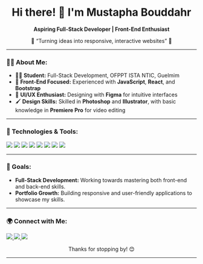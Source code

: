 <h1 align="center">Hi there! 👋 I'm Mustapha Bouddahr</h1>

<p align="center">
  <b>Aspiring Full-Stack Developer | Front-End Enthusiast</b>
</p>

<p align="center">
  🌟 “Turning ideas into responsive, interactive websites” 🌟
</p>

---

### 👨‍💻 About Me:
- 🧑‍🎓 **Student:** Full-Stack Development, OFPPT ISTA NTIC, Guelmim
- 🚀 **Front-End Focused:** Experienced with **JavaScript**, **React**, and **Bootstrap**
- 🎨 **UI/UX Enthusiast:** Designing with **Figma** for intuitive interfaces
- 🖌️ **Design Skills:** Skilled in **Photoshop** and **Illustrator**, with basic knowledge in **Premiere Pro** for video editing

---

### 🔧 Technologies & Tools:
<p>
  <img src="https://img.shields.io/badge/Code-JavaScript-informational?style=flat&logo=javascript&color=F0DB4F" />
  <img src="https://img.shields.io/badge/Library-React-blue?style=flat&logo=react&color=61DAFB" />
  <img src="https://img.shields.io/badge/Framework-Bootstrap-purple?style=flat&logo=bootstrap&color=563D7C" />
  <img src="https://img.shields.io/badge/Design-Figma-ff69b4?style=flat&logo=figma&color=F24E1E" />
  <img src="https://img.shields.io/badge/Version%20Control-Git%20&%20GitHub-blueviolet?style=flat&logo=git&color=F05032" />
  <img src="https://img.shields.io/badge/Runtime-Node.js-green?style=flat&logo=node.js&color=68A063" />
  <img src="https://img.shields.io/badge/Framework-Express.js-black?style=flat&logo=express&color=000000" />
  <img src="https://img.shields.io/badge/Database-MongoDB-green?style=flat&logo=mongodb&color=47A248" />
</p>


---

### 🎯 Goals:
- **Full-Stack Development:** Working towards mastering both front-end and back-end skills.
- **Portfolio Growth:** Building responsive and user-friendly applications to showcase my skills.

---

### 🌍 Connect with Me:
<p>
  <a href="mailto:mustaphabouddahr347@gmail.com">
    <img src="https://img.shields.io/badge/Email-D14836?style=for-the-badge&logo=gmail&logoColor=white" />
  </a>
  <a href="www.linkedin.com/in/mustapha-bouddahr-830787338">
    <img src="https://img.shields.io/badge/LinkedIn-0077B5?style=for-the-badge&logo=linkedin&logoColor=white" />
  </a>
  <a href="https://yourportfolio.com">
    <img src="https://img.shields.io/badge/Portfolio-24292F?style=for-the-badge&logo=github&logoColor=white" />
  </a>
</p>

<p align="center">
  Thanks for stopping by! 😊
</p>

---

